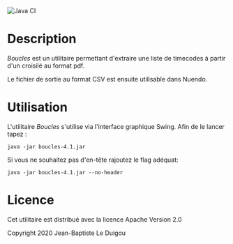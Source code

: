 ![Java CI](https://github.com/jbleduigou/boucles/workflows/Java%20CI/badge.svg)

# Description

*Boucles* est un utilitaire permettant d'extraire une liste de timecodes à partir d'un croisilé au format pdf.

Le fichier de sortie au format CSV est ensuite utilisable dans Nuendo.

# Utilisation

L'utilitaire *Boucles* s'utilise via l'interface graphique Swing.
Afin de le lancer tapez :
```
java -jar boucles-4.1.jar
```
Si vous ne souhaitez pas d'en-tête rajoutez le flag adéquat:
```
java -jar boucles-4.1.jar --no-header
```

# Licence
Cet utilitaire est distribué avec la licence Apache Version 2.0

Copyright 2020 Jean-Baptiste Le Duigou
